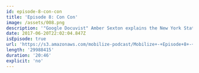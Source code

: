 ```yaml
---
id: episode-8-con-con
title: 'Episode 8: Con Con'
image: /assets/008.png
description: '"Google Docuvist" Amber Sexton explains the New York State Constitutional Convention Referendum, a little-known ballot initiative that could have a very large impact for the people of New York for generations to come.'
date: 2017-06-20T22:02:04.847Z
isEpisode: true
url: 'https://s3.amazonaws.com/mobilize-podcast/Mobilize+-+Episode+8+-+Con+Con.mp3'
length: '29988415'
duration: '20:46'
explicit: 'no'
---
```

